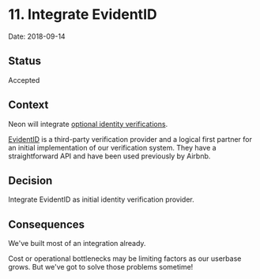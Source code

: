 # 11. Integrate EvidentID

Date: 2018-09-14

## Status

Accepted

## Context

Neon will integrate [optional identity verifications](https://github.com/ArcadeCity/neon/blob/adrs/docs/architecture/0010-integrate-identity-verifications.md).

[EvidentID](https://www.evidentid.com/) is a third-party verification provider and a logical first partner for an initial implementation of our verification system. They have a straightforward API and have been used previously by Airbnb.

## Decision

Integrate EvidentID as initial identity verification provider.

## Consequences

We've built most of an integration already.

Cost or operational bottlenecks may be limiting factors as our userbase grows. But we've got to solve those problems sometime!